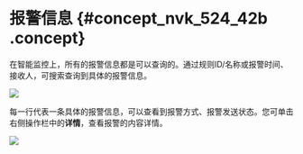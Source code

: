 # 报警信息 {#concept_nvk_524_42b .concept}

在智能监控上，所有的报警信息都是可以查询的。通过规则ID/名称或报警时间、接收人，可搜索查询到具体的报警信息。

![](http://static-aliyun-doc.oss-cn-hangzhou.aliyuncs.com/assets/img/16373/15444288717456_zh-CN.png)

每一行代表一条具体的报警信息，可以查看到报警方式、报警发送状态。您可单击右侧操作栏中的**详情**，查看报警的内容详情。

![](http://static-aliyun-doc.oss-cn-hangzhou.aliyuncs.com/assets/img/16373/15444288717458_zh-CN.png)

